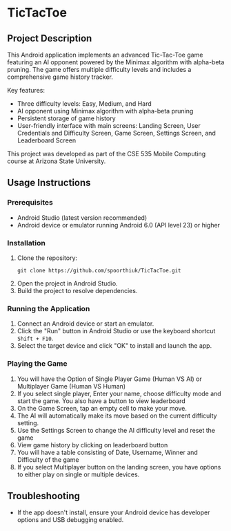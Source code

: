 # TicTacToe

## Project Description

This Android application implements an advanced Tic-Tac-Toe game featuring an AI opponent powered by the Minimax algorithm with alpha-beta pruning. 
The game offers multiple difficulty levels and includes a comprehensive game history tracker.

Key features:
- Three difficulty levels: Easy, Medium, and Hard
- AI opponent using Minimax algorithm with alpha-beta pruning
- Persistent storage of game history
- User-friendly interface with main screens: Landing Screen, User Credentials and Difficulty Screen, Game Screen, Settings Screen, and Leaderboard Screen

This project was developed as part of the CSE 535 Mobile Computing course at Arizona State University.

## Usage Instructions

### Prerequisites
- Android Studio (latest version recommended)
- Android device or emulator running Android 6.0 (API level 23) or higher

### Installation
1. Clone the repository:
   ```
   git clone https://github.com/spoorthiuk/TicTacToe.git
   ```
2. Open the project in Android Studio.
3. Build the project to resolve dependencies.

### Running the Application
1. Connect an Android device or start an emulator.
2. Click the "Run" button in Android Studio or use the keyboard shortcut `Shift + F10`.
3. Select the target device and click "OK" to install and launch the app.

### Playing the Game
1. You will have the Option of Single Player Game (Human VS AI) or Multiplayer Game (Human VS Human)
2. If you select single player, Enter your name, choose difficulty mode and start the game. You also have a button to view leaderboard
3. On the Game Screen, tap an empty cell to make your move.
4. The AI will automatically make its move based on the current difficulty setting.
5. Use the Settings Screen to change the AI difficulty level and reset the game
6. View game history by clicking on leaderboard button
7. You will have a table consisting of Date, Username, Winner and Difficulty of the game
8. If you select Multiplayer button on the landing screen, you have options to either play on single or multiple devices. 


## Troubleshooting
- If the app doesn't install, ensure your Android device has developer options and USB debugging enabled.